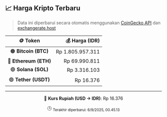 

<!-- HARGA_KRIPTO -->
## 📈 Harga Kripto Terbaru

> Data ini diperbarui secara otomatis menggunakan [CoinGecko API](https://www.coingecko.com/) dan [exchangerate.host](https://exchangerate.host/)

<div align="center">

| 🪙 Token | 💰 Harga (IDR) |
|:------:|---------------:|
| 🟠 **Bitcoin (BTC)**   | Rp 1.805.957.311 |
| 🔵 **Ethereum (ETH)**  | Rp 69.990.811 |
| 🟣 **Solana (SOL)**    | Rp 3.316.103 |
| 🟢 **Tether (USDT)**   | Rp 16.376 |

---

💱 **Kurs Rupiah (USD → IDR)**: Rp 16.376

🕒 <sub>Terakhir diperbarui: 6/9/2025, 00.45.13</sub>

</div>
<!-- /HARGA_KRIPTO -->